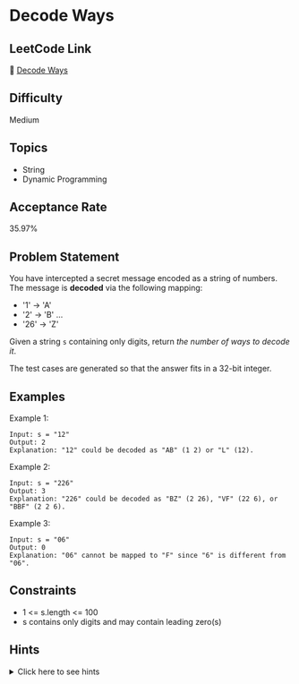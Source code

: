 # Decode Ways

## LeetCode Link
🔗 [Decode Ways](https://leetcode.com/problems/decode-ways)

## Difficulty
Medium

## Topics
- String
- Dynamic Programming

## Acceptance Rate
35.97%

## Problem Statement
You have intercepted a secret message encoded as a string of numbers. The message is **decoded** via the following mapping:
- '1' -> 'A'
- '2' -> 'B'
...
- '26' -> 'Z'

Given a string `s` containing only digits, return *the number of ways to decode it*.

The test cases are generated so that the answer fits in a 32-bit integer.

## Examples
Example 1:
```
Input: s = "12"
Output: 2
Explanation: "12" could be decoded as "AB" (1 2) or "L" (12).
```

Example 2:
```
Input: s = "226"
Output: 3
Explanation: "226" could be decoded as "BZ" (2 26), "VF" (22 6), or "BBF" (2 2 6).
```

Example 3:
```
Input: s = "06"
Output: 0
Explanation: "06" cannot be mapped to "F" since "6" is different from "06".
```

## Constraints
- 1 <= s.length <= 100
- s contains only digits and may contain leading zero(s)

## Hints
<details>
<summary>Click here to see hints</summary>

1. Use dynamic programming to solve this problem
2. For each position, consider if it can be decoded alone (1-9) or paired with previous digit (10-26)
3. Handle leading zeros carefully as they cannot form valid decodings
4. Build your solution by considering subproblems of increasing length

</details>

